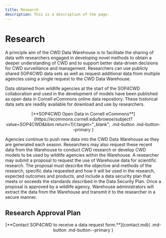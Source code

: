 ```yaml
---
title: Research
description: This is a description of the page.
---
```


# Research

A principle aim of the CWD Data Warehouse is to facilitate the sharing of data with researchers engaged in developing novel methods to obtain a deeper understanding of CWD and to support better data-driven decisions for CWD surveillance and management. Researchers can use publicly shared SOP4CWD data sets as well as request additional data from multiple agencies using a single request to the CWD Data Warehouse.

Data obtained from wildlife agencies at the start of the SOP4CWD collaboration and used in the development of models have been published as open data in Cornell eCommons online data repository. These historical data sets are readily available for download and use by researchers.

<center>[**SOP4CWD Open Data in Cornell eCommons**](https://ecommons.cornell.edu/browse/subject?value=SOP4CWD&bbm.return=1){:target="_blank"; .md-button .md-button--primary }</center>

Agencies continue to push new data into the CWD Data Warehouse as they are generated each season. Researchers may also request these recent data from the Warehouse to conduct CWD research or develop CWD models to be used by wildlife agencies within the Warehouse. A researcher may submit a proposal to request the use of Warehouse data for scientific research. The proposal must describe the objective and methods of the research, specific data requested and how it will be used in the research, expected outcomes and products, and include a data security plan that meets or exceeds the standards described in the Data Security Plan. Once a proposal is approved by a wildlife agency, Warehouse administrators will extract the data from the Warehouse and transmit it to the researcher in a secure manner.

## Research Approval Plan

<center>[**Contact SOP4CWD to receive a data request form.**](contact.md){ .md-button .md-button--primary }</center>
